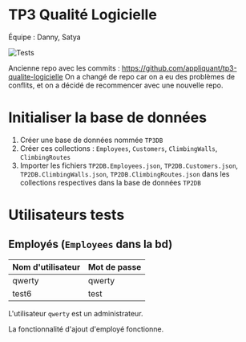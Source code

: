 # TP3 Qualité Logicielle

Équipe : Danny, Satya

![Tests](https://github.com/satcrane/tp3-qualite-logicielle/actions/workflows/main.yml/badge.svg)

Ancienne repo avec les commits : 
https://github.com/appliquant/tp3-qualite-logicielle
On a changé de repo car on a eu des problèmes de conflits, et on a décidé de recommencer avec une nouvelle repo.

# Initialiser la base de données
1. Créer une base de données nommée `TP3DB`
2. Créer ces collections : `Employees`, `Customers`, `ClimbingWalls`, `ClimbingRoutes`
3. Importer les fichiers `TP2DB.Employees.json`, `TP2DB.Customers.json`, `TP2DB.ClimbingWalls.json`, `TP2DB.ClimbingRoutes.json` dans les collections respectives dans la base de données `TP2DB`

# Utilisateurs tests
## Employés (`Employees` dans la bd)
| Nom d'utilisateur | Mot de passe |
|----------|----------|
| qwerty    | qwerty   |
| test6    | test   |


L'utilisateur `qwerty` est un administrateur.

La fonctionnalité d'ajout d'employé fonctionne.

